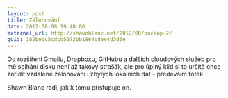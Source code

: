 ```yaml
---
layout: post
title: Zálohování
date: 2012-08-08 19:48:00
external_url: http://shawnblanc.net/2012/08/backup-2/
guid: 182be0c5cdcd5072bb1864cdee4d3d6e
---
```


Od rozšíření Gmailu, Dropboxu, GitHubu a dalších cloudových služeb pro mě selhání disku není až takový strašák, ale pro úplný klid si to určitě chce zařídit vzdálené zálohování i zbylých lokálních dat - především fotek.

Shawn Blanc radí, jak k tomu přistupuje on.
